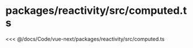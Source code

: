 # packages/reactivity/src/computed.ts

<<< @/docs/Code/vue-next/packages/reactivity/src/computed.ts
